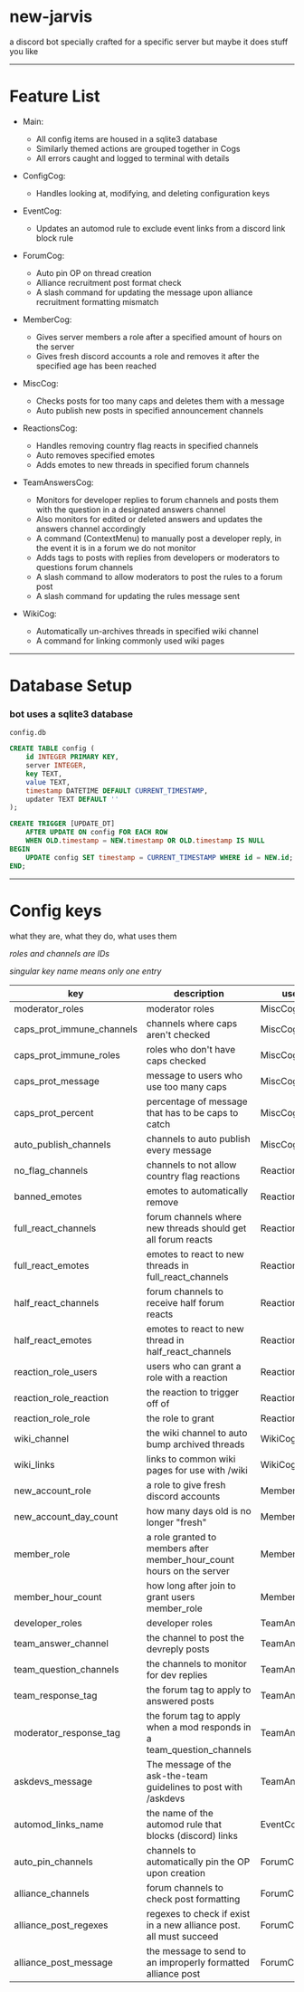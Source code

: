# new-jarvis
a discord bot specially crafted for a specific server
but maybe it does stuff you like

---

# Feature List

- Main:
  - All config items are housed in a sqlite3 database
  - Similarly themed actions are grouped together in Cogs
  - All errors caught and logged to terminal with details

- ConfigCog:
  - Handles looking at, modifying, and deleting configuration keys

- EventCog:
  - Updates an automod rule to exclude event links from a discord link block rule

- ForumCog:
  - Auto pin OP on thread creation
  - Alliance recruitment post format check
  - A slash command for updating the message upon alliance recruitment formatting mismatch

- MemberCog:
  - Gives server members a role after a specified amount of hours on the server
  - Gives fresh discord accounts a role and removes it after the specified age has been reached

- MiscCog:
  - Checks posts for too many caps and deletes them with a message
  - Auto publish new posts in specified announcement channels

- ReactionsCog:
  - Handles removing country flag reacts in specified channels
  - Auto removes specified emotes
  - Adds emotes to new threads in specified forum channels

- TeamAnswersCog:
  - Monitors for developer replies to forum channels and posts them with the question in a designated answers channel
  - Also monitors for edited or deleted answers and updates the answers channel accordingly
  - A command (ContextMenu) to manually post a developer reply, in the event it is in a forum we do not monitor
  - Adds tags to posts with replies from developers or moderators to questions forum channels
  - A slash command to allow moderators to post the rules to a forum post
  - A slash command for updating the rules message sent

- WikiCog:
  - Automatically un-archives threads in specified wiki channel
  - A command for linking commonly used wiki pages

---

# Database Setup

### bot uses a sqlite3 database

`config.db`
```sql
CREATE TABLE config (
    id INTEGER PRIMARY KEY,
    server INTEGER,
    key TEXT,
    value TEXT,
    timestamp DATETIME DEFAULT CURRENT_TIMESTAMP,
    updater TEXT DEFAULT ''
);

CREATE TRIGGER [UPDATE_DT]
    AFTER UPDATE ON config FOR EACH ROW
    WHEN OLD.timestamp = NEW.timestamp OR OLD.timestamp IS NULL
BEGIN
    UPDATE config SET timestamp = CURRENT_TIMESTAMP WHERE id = NEW.id;
END;
```

---

# Config keys
what they are, what they do, what uses them

_roles and channels are IDs_

_singular key name means only one entry_

| key | description | used by |
| --- | --- | --- |
| moderator_roles | moderator roles | MiscCog |
| caps_prot_immune_channels | channels where caps aren't checked | MiscCog |
| caps_prot_immune_roles | roles who don't have caps checked | MiscCog |
| caps_prot_message | message to users who use too many caps | MiscCog |
| caps_prot_percent | percentage of message that has to be caps to catch | MiscCog |
| auto_publish_channels | channels to auto publish every message | MiscCog |
| no_flag_channels | channels to not allow country flag reactions | ReactionsCog |
| banned_emotes | emotes to automatically remove | ReactionsCog |
| full_react_channels | forum channels where new threads should get all forum reacts | ReactionsCog |
| full_react_emotes | emotes to react to new threads in full_react_channels | ReactionsCog |
| half_react_channels | forum channels to receive half forum reacts | ReactionsCog |
| half_react_emotes | emotes to react to new thread in half_react_channels | ReactionsCog |
| reaction_role_users | users who can grant a role with a reaction | ReactionsCog |
| reaction_role_reaction | the reaction to trigger off of | ReactionsCog |
| reaction_role_role | the role to grant | ReactionsCog |
| wiki_channel | the wiki channel to auto bump archived threads | WikiCog |
| wiki_links | links to common wiki pages for use with /wiki | WikiCog |
| new_account_role | a role to give fresh discord accounts | MembersCog |
| new_account_day_count | how many days old is no longer "fresh" | MembersCog |
| member_role | a role granted to members after member_hour_count hours on the server | MembersCog |
| member_hour_count | how long after join to grant users member_role | MembersCog |
| developer_roles | developer roles | TeamAnswersCog |
| team_answer_channel | the channel to post the devreply posts | TeamAnswersCog |
| team_question_channels | the channels to monitor for dev replies | TeamAnswersCog |
| team_response_tag | the forum tag to apply to answered posts | TeamAnswersCog |
| moderator_response_tag | the forum tag to apply when a mod responds in a team_question_channels | TeamAnswersCog |
| askdevs_message | The message of the ask-the-team guidelines to post with /askdevs | TeamAnswersCog |
| automod_links_name | the name of the automod rule that blocks (discord) links | EventCog |
| auto_pin_channels | channels to automatically pin the OP upon creation | ForumCog |
| alliance_channels | forum channels to check post formatting | ForumCog |
| alliance_post_regexes | regexes to check if exist in a new alliance post. all must succeed | ForumCog
| alliance_post_message | the message to send to an improperly formatted alliance post | ForumCog
